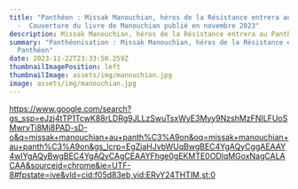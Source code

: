 ```yaml
---
title: "Panthéon : Missak Manouchian, héros de la Résistance entrera au Panthéon
  -  Couverture du livre de Manouchian publié en novembre 2023"
description: Missak Manouchian, héros de la Résistance entrera au Panthéon
summary: "Panthéonisation : Missak Manouchian, héros de la Résistance entrera au
  Panthéon"
date: 2023-11-22T23:33:50.259Z
thumbnailImagePosition: left
thumbnailImage: assets/img/manouchian.jpg
image: assets/img/manouchian.jpg
---
```

https://www.google.com/search?gs_ssp=eJzj4tTP1TcwK88rLDRg9JLLzSwuTsxWyE3Myy9NzshMzFNILFUoSMwryTi8Mj8PAD-sD-o&q=missak+manouchian+au+panth%C3%A9on&oq=missak+manouchian+au+panth%C3%A9on&gs_lcrp=EgZjaHJvbWUqBwgBEC4YgAQyCggAEAAY4wIYgAQyBwgBEC4YgAQyCAgCEAAYFhge0gEKMTE0ODlqMGoxNagCALACAA&sourceid=chrome&ie=UTF-8#fpstate=ive&vld=cid:f05d83eb,vid:ERvY24THTlM,st:0